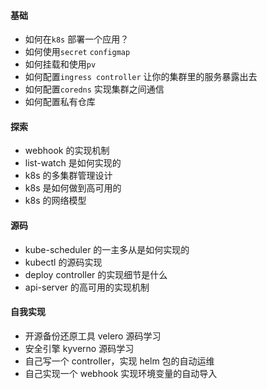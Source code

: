 #### 基础

- 如何在`k8s` 部署一个应用？
- 如何使用`secret` `configmap`
- 如何挂载和使用`pv`
- 如何配置`ingress controller` 让你的集群里的服务暴露出去
- 如何配置`coredns` 实现集群之间通信
- 如何配置私有仓库

#### 探索

- webhook 的实现机制
- list-watch 是如何实现的
- k8s 的多集群管理设计
- k8s 是如何做到高可用的
- k8s 的网络模型

#### 源码

- kube-scheduler 的一主多从是如何实现的
- kubectl 的源码实现
- deploy controller 的实现细节是什么
- api-server 的高可用的实现机制

#### 自我实现

- 开源备份还原工具 velero 源码学习
- 安全引擎 kyverno 源码学习
- 自己写一个 controller，实现 helm 包的自动运维
- 自己实现一个 webhook 实现环境变量的自动导入
